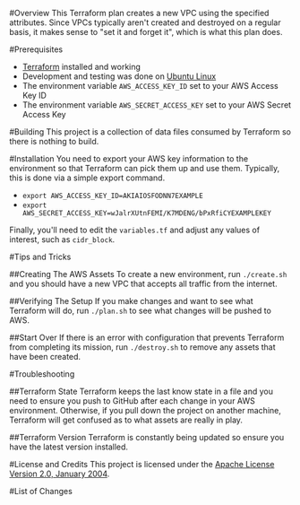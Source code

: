 #Overview
This Terraform plan creates a new VPC using the specified attributes.  Since VPCs typically aren't created and 
destroyed on a regular basis, it makes sense to "set it and forget it", which is what this plan does.

#Prerequisites

* [Terraform](https://terraform.io/) installed and working
* Development and testing was done on [Ubuntu Linux](http://www.ubuntu.com/)
* The environment variable `AWS_ACCESS_KEY_ID` set to your AWS Access Key ID 
* The environment variable `AWS_SECRET_ACCESS_KEY` set to your AWS Secret Access Key

#Building
This project is a collection of data files consumed by Terraform so there is nothing to build. 

#Installation
You need to export your AWS key information to the environment so that Terraform can pick them up and use them.  Typically, this is 
done via a simple export command.

* `export AWS_ACCESS_KEY_ID=AKIAIOSFODNN7EXAMPLE`
* `export AWS_SECRET_ACCESS_KEY=wJalrXUtnFEMI/K7MDENG/bPxRfiCYEXAMPLEKEY`

Finally, you'll need to edit the `variables.tf` and adjust any values of interest, such as `cidr_block`.

#Tips and Tricks

##Creating The AWS Assets
To create a new environment, run `./create.sh` and you should have a new VPC that accepts all traffic from the internet.

##Verifying The Setup
If you make changes and want to see what Terraform will do, run `./plan.sh` to see what changes will be pushed to AWS.

##Start Over
If there is an error with configuration that prevents Terraform from completing its mission, run `./destroy.sh` to remove any assets that 
have been created.

#Troubleshooting

##Terraform State
Terraform keeps the last know state in a file and you need to ensure you push to GitHub after each change in your AWS environment.  Otherwise, 
if you pull down the project on another machine, Terraform will get confused as to what assets are really in play.

##Terraform Version
Terraform is constantly being updated so ensure you have the latest version installed.

#License and Credits
This project is licensed under the [Apache License Version 2.0, January 2004](http://www.apache.org/licenses/).

#List of Changes
